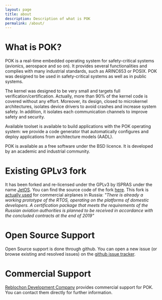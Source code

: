 ```yaml
---
layout: page
title: about
description: Description of what is POK
permalink: /about/
---
```


# What is POK?

POK is a real-time embedded operating system for safety-critical systems (avionics, aerospace and so on).
It provides several functionalities and complies with many industrial standards, such as ARINC653 or POSIX.
POK was designed to be used in safety-critical systems as well as in public systems.

The kernel was designed to be very small and targets full
verification/certification.
Actually, more than 90% of the kernel code is covered without any effort.
Moreover, its design, closed to microkernel architectures, isolates device drivers to avoid crashes and increase system safety. In addition, it isolates each communication channels to improve safety and security.

Available toolset is available to build applications with the POK operating system: we provide a code generator that automatically configures and deploy applications from architecture models (AADL).

POK is available as a free software under the BSD licence. It is developed by an academic and industrial community. 

# Existing GPLv3 fork
It has been forked and re-licensed under the GPLv3 by ISPRAS under the name [JetOS](http://www.ispras.ru/en/proceedings/isp_29_2017_3/isp_29_2017_3_171/). You can
find the source code of the fork [here](https://github.com/yoogx/forge.ispras.ru-git-chpok).
This fork is [actually used](http://www.startlr.com/in-russia-it-is-planned-to-create-an-operating-system-for-aircraft/) for commercial airplanes in Russia:
*"There is already a working prototype of the RTOS, operating on the platforms of domestic developers. A certification package that meets the requirements of the Russian aviation authorities is planned to be received in accordance with the concluded contracts at the end of 2019"*

# Open Source Support
Open Source support is done through github. You can open a new issue (or browse existing
and resolved issues) on the [github issue tracker](https://github.com/pok-kernel/pok/issues).


# Commercial Support
[Reblochon Development Company](http://www.reblochon.ai) provides commercial support for POK.
You can contact them directly for further information.


